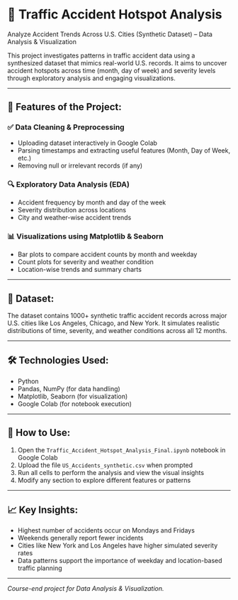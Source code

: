 # 🚦 Traffic Accident Hotspot Analysis  
Analyze Accident Trends Across U.S. Cities (Synthetic Dataset) – Data Analysis & Visualization

This project investigates patterns in traffic accident data using a synthesized dataset that mimics real-world U.S. records. It aims to uncover accident hotspots across time (month, day of week) and severity levels through exploratory analysis and engaging visualizations.

---

## 📌 Features of the Project:

### ✅ Data Cleaning & Preprocessing
- Uploading dataset interactively in Google Colab  
- Parsing timestamps and extracting useful features (Month, Day of Week, etc.)  
- Removing null or irrelevant records (if any)

### 🔍 Exploratory Data Analysis (EDA)
- Accident frequency by month and day of the week  
- Severity distribution across locations  
- City and weather-wise accident trends  

### 📊 Visualizations using Matplotlib & Seaborn
- Bar plots to compare accident counts by month and weekday  
- Count plots for severity and weather condition  
- Location-wise trends and summary charts  

---

## 📂 Dataset:
The dataset contains 1000+ synthetic traffic accident records across major U.S. cities like Los Angeles, Chicago, and New York. It simulates realistic distributions of time, severity, and weather conditions across all 12 months.

---

## 🛠 Technologies Used:
- Python  
- Pandas, NumPy (for data handling)  
- Matplotlib, Seaborn (for visualization)  
- Google Colab (for notebook execution)

---

## 📝 How to Use:
1. Open the `Traffic_Accident_Hotspot_Analysis_Final.ipynb` notebook in Google Colab  
2. Upload the file `US_Accidents_synthetic.csv` when prompted  
3. Run all cells to perform the analysis and view the visual insights  
4. Modify any section to explore different features or patterns  

---

## 📈 Key Insights:
- Highest number of accidents occur on Mondays and Fridays  
- Weekends generally report fewer incidents  
- Cities like New York and Los Angeles have higher simulated severity rates  
- Data patterns support the importance of weekday and location-based traffic planning  

---

*Course-end project for Data Analysis & Visualization.*
